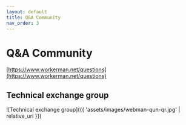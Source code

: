 ```yaml
---
layout: default
title: Q&A Community
nav_order: 3
---
```


# Q&A Community
[https://www.workerman.net/questions](https://www.workerman.net/questions)

## Technical exchange group
![Technical exchange group]({{ 'assets/images/webman-qun-qr.jpg' | relative_url }})
